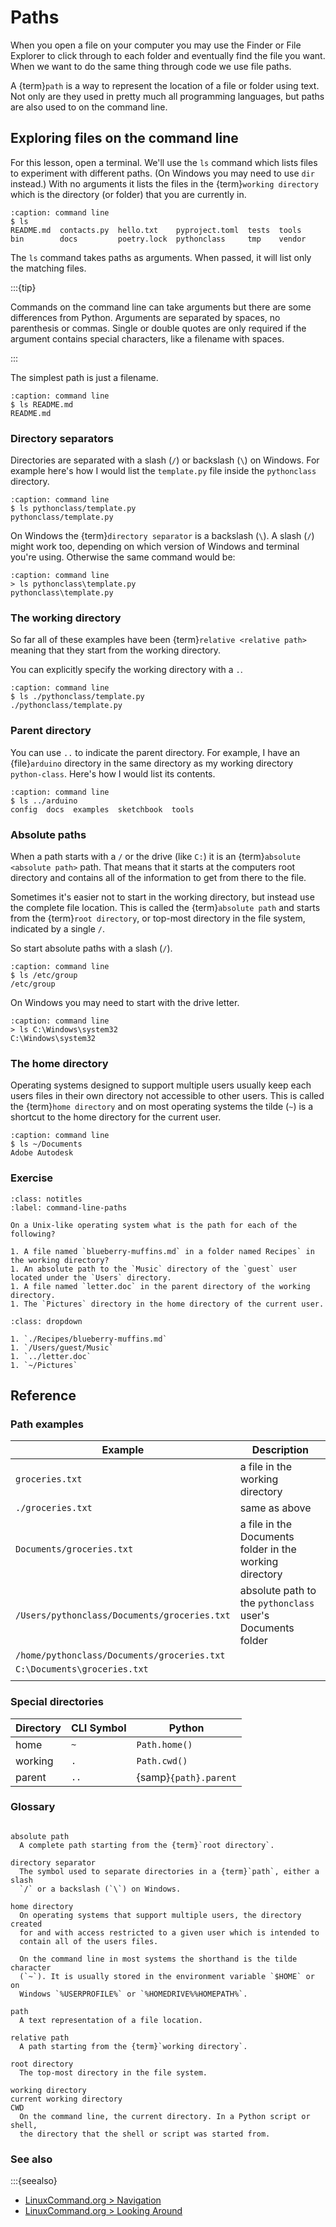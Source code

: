 Paths
=====

When you open a file on your computer you may use the Finder or File Explorer
to click through to each folder and eventually find the file you want. When
we want to do the same thing through code we use file paths.

A {term}`path` is a way to represent the location of a file or folder using
text. Not only are they used in pretty much all programming languages, but
paths are also used to on the command line.

Exploring files on the command line
-----------------------------------

For this lesson, open a terminal. We'll use the `ls` command which lists
files to experiment with different paths. (On Windows you may need to use
`dir` instead.) With no arguments it lists the files in the
{term}`working directory` which is the directory (or folder) that you are
currently in.

```{code-block} console
:caption: command line
$ ls
README.md  contacts.py  hello.txt    pyproject.toml  tests  tools
bin        docs         poetry.lock  pythonclass     tmp    vendor
```

The `ls` command takes paths as arguments. When passed, it will list only the
matching files.

:::{tip}

Commands on the command line can take arguments but there are some
differences from Python. Arguments are separated by spaces, no parenthesis or
commas. Single or double quotes are only required if the argument contains
special characters, like a filename with spaces.

:::

The simplest path is just a filename.

```{code-block} console
:caption: command line
$ ls README.md
README.md
```

### Directory separators

Directories are separated with a slash (`/`) or backslash (`\`) on
Windows. For example here's how I would list the `template.py` file inside
the `pythonclass` directory.

```{code-block} console
:caption: command line
$ ls pythonclass/template.py
pythonclass/template.py
```

On Windows the {term}`directory separator` is a backslash (`\`). A slash
(`/`) might work too, depending on which version of Windows and terminal
you're using. Otherwise the same command would be:

```{code-block} powershell
:caption: command line
> ls pythonclass\template.py
pythonclass\template.py
```

### The working directory

So far all of these examples have been {term}`relative <relative path>`
meaning that they start from the working directory.

You can explicitly specify the working directory with a `.`.

```{code-block} console
:caption: command line
$ ls ./pythonclass/template.py
./pythonclass/template.py
```

### Parent directory

You can use `..` to indicate the parent directory. For example, I have an
{file}`arduino` directory in the same directory as my working directory
`python-class`. Here's how I would list its contents.

```{code-block} console
:caption: command line
$ ls ../arduino
config  docs  examples  sketchbook  tools
```

### Absolute paths

When a path starts with a `/` or the drive (like `C:`) it is an
{term}`absolute <absolute path>` path. That means that it starts at the
computers root directory and contains all of the information to get from
there to the file.

Sometimes it's easier not to start in the working directory, but instead use
the complete file location. This is called the {term}`absolute path` and
starts from the {term}`root directory`, or top-most directory in the file
system, indicated by a single `/`.

So start absolute paths with a slash (`/`).

```{code-block} console
:caption: command line
$ ls /etc/group
/etc/group
```

On Windows you may need to start with the drive letter.

```{code-block} text
:caption: command line
> ls C:\Windows\system32
C:\Windows\system32
```

### The home directory

Operating systems designed to support multiple users usually keep each users
files in their own directory not accessible to other users. This is called
the {term}`home directory` and on most operating systems the tilde (`~`) is a
shortcut to the home directory for the current user.

```{code-block} console
:caption: command line
$ ls ~/Documents
Adobe Autodesk
```

### Exercise

```{exercise} command-line-paths
:class: notitles
:label: command-line-paths

On a Unix-like operating system what is the path for each of the following?

1. A file named `blueberry-muffins.md` in a folder named Recipes` in the working directory?
1. An absolute path to the `Music` directory of the `guest` user located under the `Users` directory.
1. A file named `letter.doc` in the parent directory of the working directory.
1. The `Pictures` directory in the home directory of the current user.

```

```{solution} command-line-paths
:class: dropdown

1. `./Recipes/blueberry-muffins.md`
1. `/Users/guest/Music`
1. `../letter.doc`
1. `~/Pictures`

```

Reference
---------

### Path examples

| Example                                         | Description                                                 |
|-------------------------------------------------|-------------------------------------------------------------|
| `groceries.txt`                                 | a file in the working directory                             |
| `./groceries.txt`                               | same as above                                               |
| `Documents/groceries.txt`                       | a file in the Documents folder in the working directory     |
| `/Users/pythonclass/Documents/groceries.txt`    | absolute path to the `pythonclass` user's Documents folder  |
| `/home/pythonclass/Documents/groceries.txt`     |                                                             |
| `C:\Documents\groceries.txt`                    |                                                             |
|                                                 |                                                             |

### Special directories

| Directory  | CLI Symbol   | Python                |
|------------|--------|-----------------------|
| home       | `~`    | `Path.home()`         |
| working    | `.`    | `Path.cwd()`          |
| parent     | `..`   | {samp}`{path}.parent` |

### Glossary

```{glossary} paths

absolute path
  A complete path starting from the {term}`root directory`.

directory separator
  The symbol used to separate directories in a {term}`path`, either a slash
  `/` or a backslash (`\`) on Windows.

home directory
  On operating systems that support multiple users, the directory created
  for and with access restricted to a given user which is intended to
  contain all of the users files.

  On the command line in most systems the shorthand is the tilde character
  (`~`). It is usually stored in the environment variable `$HOME` or on
  Windows `%USERPROFILE%` or `%HOMEDRIVE%%HOMEPATH%`.

path
  A text representation of a file location.

relative path
  A path starting from the {term}`working directory`.

root directory
  The top-most directory in the file system.

working directory
current working directory
CWD
  On the command line, the current directory. In a Python script or shell,
  the directory that the shell or script was started from.

```

### See also

:::{seealso}

* [LinuxCommand.org > Navigation](https://linuxcommand.org/lc3_lts0020.php)
* [LinuxCommand.org > Looking Around](https://linuxcommand.org/lc3_lts0030.php)

